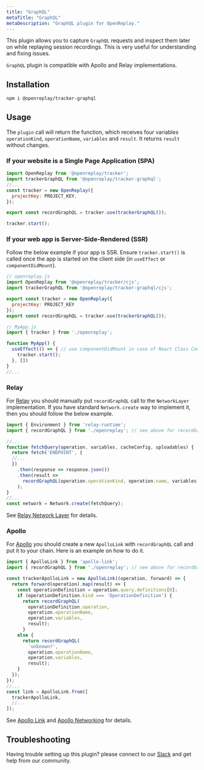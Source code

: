 ```yaml
---
title: "GraphQL"
metaTitle: "GraphQL"
metaDescription: "GraphQL plugin for OpenReplay."
---
```


This plugin allows you to capture `GraphQL` requests and inspect them later on while replaying session recordings. This is very useful for understanding and fixing issues.

`GraphQL` plugin is compatible with Apollo and Relay implementations.

## Installation

```bash
npm i @openreplay/tracker-graphql
```

## Usage

The `plugin` call will return the function, which receives four variables `operationKind`, `operationName`, `variables` and `result`. It returns `result` without changes.

### If your website is a Single Page Application (SPA)

```js
import OpenReplay from '@openreplay/tracker';
import trackerGraphQL from '@openreplay/tracker-graphql';
//...
const tracker = new OpenReplay({
  projectKey: PROJECT_KEY,
});

export const recordGraphQL = tracker.use(trackerGraphQL());

tracker.start();
```

### If your web app is Server-Side-Rendered (SSR)

Follow the below example if your app is SSR. Ensure `tracker.start()` is called once the app is started on the client side (in `useEffect` or `componentDidMount`).

```js
// openreplay.js
import OpenReplay from '@openreplay/tracker/cjs';
import trackerGraphQL from '@openreplay/tracker-graphql/cjs';

export const tracker = new OpenReplay({
  projectKey: PROJECT_KEY
});
export const recordGraphQL = tracker.use(trackerGraphQL());

// MyApp.js
import { tracker } from './openreplay';

function MyApp() {
  useEffect(() => { // use componentDidMount in case of React Class Component
    tracker.start();
  }, [])
}
//...
```

### Relay

For [Relay](https://relay.dev/) you should manually put `recordGraphQL` call to the `NetworkLayer` implementation. If you have standard `Network.create` way to implement it, then you should follow the below example.

```js
import { Environment } from 'relay-runtime';
import { recordGraphQL } from './openreplay'; // see above for recordGraphQL definition

//...
function fetchQuery(operation, variables, cacheConfig, uploadables) {
  return fetch('ENDPOINT', {
  //...
  })
    .then(response => response.json())
    .then(result =>
      recordGraphQL(operation.operationKind, operation.name, variables, result)
    );
}
//...
const network = Network.create(fetchQuery);
```

See [Relay Network Layer](https://relay.dev/docs/en/network-layer) for details.

### Apollo

For [Apollo](https://www.apollographql.com/) you should create a new `ApolloLink` with `recordGraphQL` call and put it to your chain. Here is an example on how to do it.

```js
import { ApolloLink } from 'apollo-link';
import { recordGraphQL } from './openreplay'; // see above for recordGraphQL definition

const trackerApolloLink = new ApolloLink((operation, forward) => {
  return forward(operation).map(result) => {
    const operationDefinition = operation.query.definitions[0];
    if (operationDefinition.kind === 'OperationDefinition') {
      return recordGraphQL(
        operationDefinition.operation,
        operation.operationName,
        operation.variables,
        result);
      } 
    else {
      return recordGraphQL(
        'unknown?',
        operation.operationName,
        operation.variables,
        result);
    }
  });
});
//...
const link = ApolloLink.from([
  trackerApolloLink,
  //...
]);
```

See [Apollo Link](https://www.apollographql.com/docs/link/) and
[Apollo Networking](https://www.apollographql.com/docs/react/networking/network-layer/)
for details.

## Troubleshooting

Having trouble setting up this plugin? please connect to our [Slack](https://slack.openreplay.com) and get help from our community.